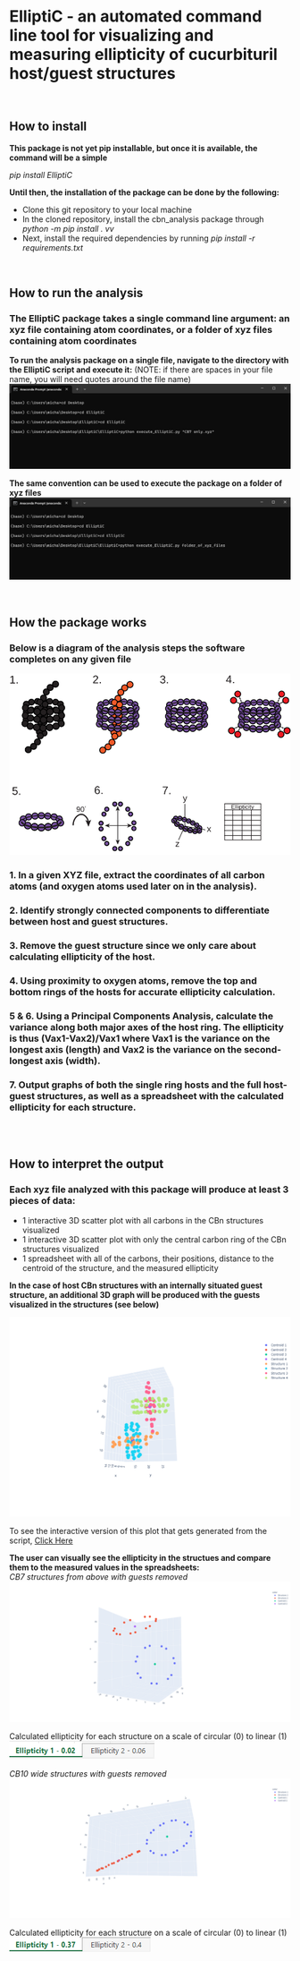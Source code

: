 # ElliptiC - an automated command line tool for visualizing and measuring ellipticity of cucurbituril host/guest structures

<br />


## How to install
**This package is not yet pip installable, but once it is available, the command will be a simple**

_pip install ElliptiC_

**Until then, the installation of the package can be done by the following:**
* Clone this git repository to your local machine
* In the cloned repository, install the cbn_analysis package through _python -m pip install . vv_ 
* Next, install the required dependencies by running _pip install -r requirements.txt_

<br />

## How to run the analysis
### The ElliptiC package takes a single command line argument: an xyz file containing atom coordinates, or a folder of xyz files containing atom coordinates

**To run the analysis package on a single file, navigate to the directory with the ElliptiC script and execute it:**
(NOTE: if there are spaces in your file name, you will need quotes around the file name)
![](https://github.com/harmslab/ElliptiC/blob/main/images/single_file.png?raw=true)


**The same convention can be used to execute the package on a folder of xyz files**
![](https://github.com/harmslab/ElliptiC/blob/main/images/folder_test.png?raw=true)

<br />

## How the package works
### Below is a diagram of the analysis steps the software completes on any given file
![](https://github.com/harmslab/ElliptiC/blob/main/images/pipeline_image.svg?raw=true)

### 1. In a given XYZ file, extract the coordinates of all carbon atoms (and oxygen atoms used later on in the analysis).
### 2. Identify strongly connected components to differentiate between host and guest structures.
### 3. Remove the guest structure since we only care about calculating ellipticity of the host.
### 4. Using proximity to oxygen atoms, remove the top and bottom rings of the hosts for accurate ellipticity calculation.
### 5 & 6. Using a Principal Components Analysis, calculate the variance along both major axes of the host ring. The ellipticity is thus (Vax1-Vax2)/Vax1 where Vax1 is the variance on the longest axis (length) and Vax2 is the variance on the second-longest axis (width). 
### 7. Output graphs of both the single ring hosts and the full host-guest structures, as well as a spreadsheet with the calculated ellipticity for each structure.

<br />
<br />

## How to interpret the output

### Each xyz file analyzed with this package will produce at least 3 pieces of data: 
* 1 interactive 3D scatter plot with all carbons in the CBn structures visualized 
* 1 interactive 3D scatter plot with only the central carbon ring of the CBn structures visualized
* 1 spreadsheet with all of the carbons, their positions, distance to the centroid of the structure, and the measured ellipticity

**In the case of host CBn structures with an internally situated guest structure, an additional 3D graph will be produced with the guests visualized in the structures (see below)**

![](https://github.com/harmslab/ElliptiC/blob/main/images/testing_cbn_interactive.png?raw=true)

To see the interactive version of this plot that gets generated from the script, [Click Here](https://plotly.com/~Mshavlik/63/)

**The user can visually see the ellipticity in the structues and compare them to the measured values in the spreadsheets:**                 
_CB7 structures from above with guests removed_
![](https://github.com/harmslab/ElliptiC/blob/main/images/CB7_circular.png?raw=true)

Calculated ellipticity for each structure on a scale of circular (0) to linear (1)  
![](https://github.com/harmslab/ElliptiC/blob/main/images/circular_ellipticity.png?raw=true)


_CB10 wide structures with guests removed_
![](https://github.com/harmslab/ElliptiC/blob/main/images/ellipsoid_example.png?raw=true)

Calculated ellipticity for each structure on a scale of circular (0) to linear (1)  
![](https://github.com/harmslab/ElliptiC/blob/main/images/ellipse_ellipticity.png?raw=true)


